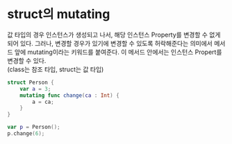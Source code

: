# struct의 mutating

값 타입의 경우 인스턴스가 생성되고 나서, 해당 인스턴스 Property를 변경할 수 없게 되어 있다. 그러나, 변경할 경우가 있기에 변경할 수 있도록 허락해준다는 의미에서 메서드 앞에 mutating이라는 키워드를 붙여준다. 이 메서드 안에서는 인스턴스 Propert를 변경할 수 있다.  
(class는 참조 타입, struct는 값 타입)

```swift
struct Person {
    var a = 3;
    mutating func change(ca : Int) {
        a = ca;
    }
}

var p = Person();
p.change(6);
```